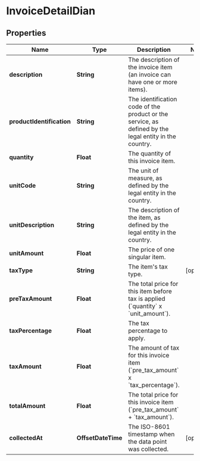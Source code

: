 

# InvoiceDetailDian


## Properties

| Name | Type | Description | Notes |
|------------ | ------------- | ------------- | -------------|
|**description** | **String** | The description of the invoice item (an invoice can have one or more items). |  |
|**productIdentification** | **String** | The identification code of the product or the service, as defined by the legal entity in the country.  |  |
|**quantity** | **Float** | The quantity of this invoice item. |  |
|**unitCode** | **String** | The unit of measure, as defined by the legal entity in the country.  |  |
|**unitDescription** | **String** | The description of the item, as defined by the legal entity in the country.  |  |
|**unitAmount** | **Float** | The price of one singular item. |  |
|**taxType** | **String** | The item&#39;s tax type. |  [optional] |
|**preTaxAmount** | **Float** | The total price for this item before tax is applied (&#x60;quantity&#x60; x &#x60;unit_amount&#x60;). |  |
|**taxPercentage** | **Float** | The tax percentage to apply. |  |
|**taxAmount** | **Float** | The amount of tax for this invoice item (&#x60;pre_tax_amount&#x60; x &#x60;tax_percentage&#x60;). |  |
|**totalAmount** | **Float** | The total price for this invoice item (&#x60;pre_tax_amount&#x60; + &#x60;tax_amount&#x60;). |  |
|**collectedAt** | **OffsetDateTime** | The ISO-8601 timestamp when the data point was collected. |  [optional] |



